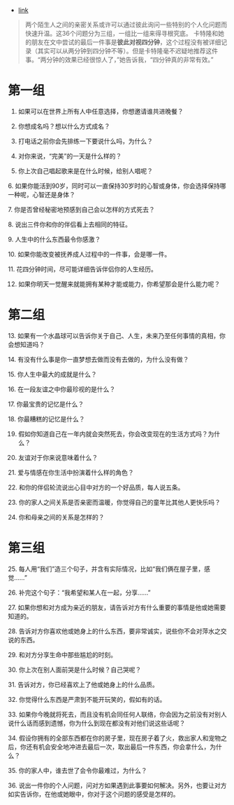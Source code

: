 - [link](https://cn.nytimes.com/culture/20150123/t23questions/)
> 两个陌生人之间的亲密关系或许可以通过彼此询问一些特别的个人化问题而快速升温。这36个问题分为三组，一组比一组来得寻根究底。
> 卡特隆和她的朋友在文中尝试的最后一件事是**彼此对视四分钟**，这个过程没有被详细记录（其实可以从两分钟到四分钟不等）。但是卡特隆毫不迟疑地推荐这件事。“两分钟的效果已经很惊人了，”她告诉我，“四分钟真的非常有效。”

# 第一组
1. 如果可以在世界上所有人中任意选择，你想邀请谁共进晚餐？

2. 你想成名吗？想以什么方式成名？

3. 打电话之前你会先排练一下要说什么吗，为什么？

4. 对你来说，“完美”的一天是什么样的？

5. 你上次自己唱起歌来是在什么时候，给别人唱呢？

6. 如果你能活到90岁，同时可以一直保持30岁时的心智或身体，你会选择保持哪一种呢，心智还是身体？  

7. 你是否曾经秘密地预感到自己会以怎样的方式死去？

8. 说出三件你和你的伴侣看上去相同的特征。

9. 人生中的什么东西最令你感激？

10. 如果你能改变被抚养成人过程中的一件事，会是哪一件。

11. 花四分钟时间，尽可能详细告诉伴侣你的人生经历。

12. 如果你明天一觉醒来就能拥有某种才能或能力，你希望那会是什么能力呢？

# **第二组**  

13. 如果有一个水晶球可以告诉你关于自己、人生，未来乃至任何事情的真相，你会想知道吗？

14. 有没有什么事是你一直梦想去做而没有去做的，为什么没有做？

15. 你人生中最大的成就是什么？

16. 在一段友谊之中你最珍视的是什么？

17. 你最宝贵的记忆是什么？

18. 你最糟糕的记忆是什么？

19. 假如你知道自己在一年内就会突然死去，你会改变现在的生活方式吗？为什么？

20. 友谊对于你来说意味着什么？

21. 爱与情感在你生活中扮演着什么样的角色？

22. 和你的伴侣轮流说出心目中对方的一个好品质，每人说五条。

23. 你的家人之间关系是否亲密而温暖，你觉得自己的童年比其他人更快乐吗？

24. 你和母亲之间的关系是怎样的？

# **第三组**

25. 每人用“我们”造三个句子，并含有实际情况，比如“我们俩在屋子里，感觉……”

26. 补完这个句子：“我希望和某人在一起，分享……”

27. 如果你想和对方成为亲近的朋友，请告诉对方有什么重要的事情是他或她需要知道的。

28. 告诉对方你喜欢他或她身上的什么东西，要非常诚实，说些你不会对萍水之交说的东西。

29. 和对方分享生命中那些尴尬的时刻。

30. 你上次在别人面前哭是什么时候？自己哭呢？

31. 告诉对方，你已经喜欢上了他或她身上的什么品质。

32. 你觉得什么东西是严肃到不能开玩笑的，假如有的话。

33. 如果你今晚就将死去，而且没有机会同任何人联络，你会因为之前没有对别人说什么话而感到遗憾，你为什么到现在都没有对他们说这些话呢？  

34. 假设你拥有的全部东西都在你的房子里，现在房子着了火，救出家人和宠物之后，你还有机会安全地冲进去最后一次，取出最后一件东西，你会拿什么，为什么？

35. 你的家人中，谁去世了会令你最难过，为什么？

36. 说出一件你的个人问题，问对方如果遇到此事要如何解决。另外，也要让对方如实告诉你，在他或她眼中，你对于这个问题的感受是怎样的。